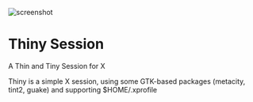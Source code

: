 ![screenshot](https://github.com/bluebat/thiny-session/releases/download/v0.5.6/thiny-session.png)

Thiny Session
=============
A Thin and Tiny Session for X

Thiny is a simple X session, using some GTK-based packages (metacity, tint2, guake) and supporting $HOME/.xprofile
